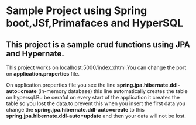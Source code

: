 # Sample Project using Spring boot,JSf,Primafaces and HyperSQL

## This project is a sample crud functions using JPA and Hypernate.
This project works on  localhost:5000/index.xhtml.You can change the port  on **application.properties** file.

On application.properties file you see the line **spring.jpa.hibernate.ddl-auto=create** (in-memory database) this line automatically creates the table on hypersql.Bu be ceraful on every start of the application it creates the table so you lost the data.to prevent this when you insert the first data you change the **spring.jpa.hibernate.ddl-auto=create** to this **spring.jpa.hibernate.ddl-auto=update** and then your data will not be lost.


